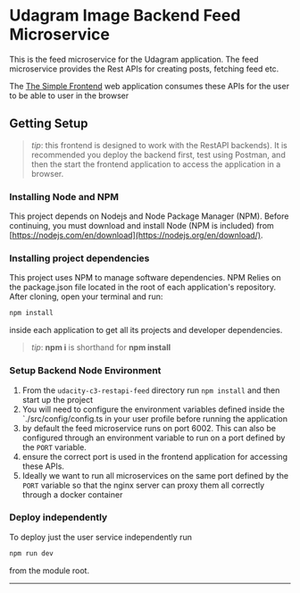 # Udagram Image Backend Feed Microservice

This is the feed microservice for the Udagram application. The feed microservice provides the Rest APIs for creating posts, fetching feed etc.

The [The Simple Frontend](../udacity-c3-frontend) web application consumes these APIs for the user to be able to user in the browser

## Getting Setup

> _tip_: this frontend is designed to work with the RestAPI backends). It is recommended you deploy the backend first, test using Postman, and then the start the frontend application to access the application in a browser.

### Installing Node and NPM
This project depends on Nodejs and Node Package Manager (NPM). Before continuing, you must download and install Node (NPM is included) from [https://nodejs.com/en/download](https://nodejs.org/en/download/).

### Installing project dependencies

This project uses NPM to manage software dependencies. NPM Relies on the package.json file located in the root of each application's repository. After cloning, open your terminal and run:
```bash
npm install
```
inside each application to get all its projects and developer dependencies.

>_tip_: **npm i** is shorthand for **npm install**

### Setup Backend Node Environment
1. From the `udacity-c3-restapi-feed` directory run `npm install` and then start up the project
1. You will need to configure the environment variables defined inside the `./src/config/config.ts in your user profile before running the application
1. by default the feed microservice runs on port 6002. This can also be configured through an environment variable to run on a port defined by the `PORT` variable.
1. ensure the correct port is used in the frontend application for accessing these APIs.
1. Ideally we want to run all microservices on the same port defined by the `PORT` variable so that the nginx server can proxy them all correctly through a docker container


### Deploy independently

To deploy just the user service independently run 
```bash
npm run dev
```
from the module root.

***
